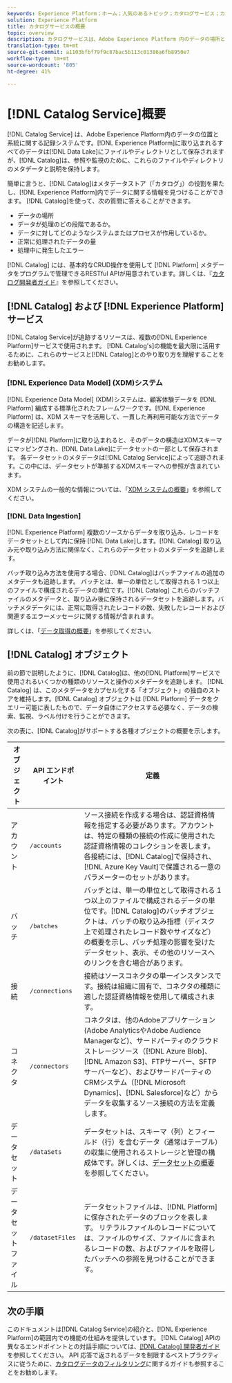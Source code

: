 ```yaml
---
keywords: Experience Platform；ホーム；人気のあるトピック；カタログサービス；カタログ；カタログサービス；データの場所；データの場所；データ管理;データ管理；系列；系列；カタログ；データセットを有効にする
solution: Experience Platform
title: カタログサービスの概要
topic: overview
description: カタログサービスは、Adobe Experience Platform 内のデータの場所と系列のレコードのシステムです。Experience Platform に取得されるすべてのデータはファイルとディレクトリとしてデータレイクに保存されますが、カタログには、参照や監視のために、これらのファイルとディレクトリのメタデータと説明が保持されます。
translation-type: tm+mt
source-git-commit: a1103bfbf79f9c87bac5b113c01386a6fb8950e7
workflow-type: tm+mt
source-wordcount: '805'
ht-degree: 41%

---
```



# [!DNL Catalog Service]概要

[!DNL Catalog Service] は、Adobe Experience Platform内のデータの位置と系統に関する記録システムです。[!DNL Experience Platform]に取り込まれるすべてのデータは[!DNL Data Lake]にファイルやディレクトリとして保存されますが、[!DNL Catalog]は、参照や監視のために、これらのファイルやディレクトリのメタデータと説明を保持します。

簡単に言うと、[!DNL Catalog]はメタデータストア（「カタログ」）の役割を果たし、[!DNL Experience Platform]内でデータに関する情報を見つけることができます。 [!DNL Catalog]を使って、次の質問に答えることができます。

* データの場所
* データが処理のどの段階であるか。
* データに対してどのようなシステムまたはプロセスが作用しているか。
* 正常に処理されたデータの量
* 処理中に発生したエラー

[!DNL Catalog] には、基本的なCRUD操作を使用して [!DNL Platform] メタデータをプログラムで管理できるRESTful APIが用意されています。詳しくは、『[カタログ開発者ガイド](api/getting-started.md)』を参照してください。

## [!DNL Catalog] および [!DNL Experience Platform] サービス

[!DNL Catalog Service]が追跡するリソースは、複数の[!DNL Experience Platform]サービスで使用されます。 [!DNL Catalog's]の機能を最大限に活用するために、これらのサービスと[!DNL Catalog]とのやり取り方を理解することをお勧めします。

### [!DNL Experience Data Model] (XDM)システム

[!DNL Experience Data Model] (XDM)システムは、顧客体験データを [!DNL Platform] 編成する標準化されたフレームワークです。[!DNL Experience Platform] は、XDM スキーマを活用して、一貫した再利用可能な方法でデータの構造を記述します。

データが[!DNL Platform]に取り込まれると、そのデータの構造はXDMスキーマにマッピングされ、[!DNL Data Lake]にデータセットの一部として保存されます。 各データセットのメタデータは[!DNL Catalog Service]によって追跡されます。この中には、データセットが準拠するXDMスキーマへの参照が含まれています。

XDM システムの一般的な情報については、「[XDM システムの概要](../xdm/home.md)」を参照してください。

### [!DNL Data Ingestion]

[!DNL Experience Platform] 複数のソースからデータを取り込み、レコードをデータセットとして内に保持 [!DNL Data Lake]します。[!DNL Catalog] 取り込み元や取り込み方法に関係なく、これらのデータセットのメタデータを追跡します。

バッチ取り込み方法を使用する場合、[!DNL Catalog]はバッチファイルの追加のメタデータも追跡します。 バッチとは、単一の単位として取得される 1 つ以上のファイルで構成されるデータの単位です。[!DNL Catalog] これらのバッチファイルのメタデータと、取り込み後に保持されるデータセットを追跡します。バッチメタデータには、正常に取得されたレコードの数、失敗したレコードおよび関連するエラーメッセージに関する情報が含まれます。

詳しくは、「[データ取得の概要](../ingestion/home.md)」を参照してください。

## [!DNL Catalog] オブジェクト

前の節で説明したように、[!DNL Catalog]は、他の[!DNL Platform]サービスで使用されるいくつかの種類のリソースと操作のメタデータを追跡します。 [!DNL Catalog] は、このメタデータをカプセル化する「オブジェクト」の独自のストアを維持します。[!DNL Catalog] オブジェクトは [!DNL Platform] データをクエリー可能に表したもので、データ自体にアクセスする必要なく、データの検索、監視、ラベル付けを行うことができます。

次の表に、[!DNL Catalog]がサポートする各種オブジェクトの概要を示します。

| オブジェクト | API エンドポイント | 定義 |
|---|---|---|
| アカウント | `/accounts` | ソース接続を作成する場合は、認証資格情報を指定する必要があります。アカウントは、特定の種類の接続の作成に使用された認証資格情報のコレクションを表します。各接続には、[!DNL Catalog]で保持され、[!DNL Azure Key Vault]で保護される一意のパラメーターのセットがあります。 |
| バッチ | `/batches` | バッチとは、単一の単位として取得される 1 つ以上のファイルで構成されるデータの単位です。[!DNL Catalog]のバッチオブジェクトは、バッチの取り込み指標（ディスク上で処理されたレコード数やサイズなど）の概要を示し、バッチ処理の影響を受けたデータセット、表示、その他のリソースへのリンクを含む場合があります。 |
| 接続 | `/connections` | 接続はソースコネクタの単一インスタンスです。接続は組織に固有で、コネクタの種類に適した認証資格情報を使用して構成されます。 |
| コネクタ | `/connectors` | コネクタは、他のAdobeアプリケーション(Adobe AnalyticsやAdobe Audience Managerなど)、サードパーティのクラウドストレージソース（[!DNL Azure Blob]、[!DNL Amazon S3]、FTPサーバー、SFTPサーバーなど）、およびサードパーティのCRMシステム（[!DNL Microsoft Dynamics]、[!DNL Salesforce]など）からデータを収集するソース接続の方法を定義します。 |
| データセット | `/dataSets` | データセットは、スキーマ（列）とフィールド（行）を含むデータ（通常はテーブル）の収集に使用されるストレージと管理の構成体です。詳しくは、[データセットの概要](./datasets/overview.md)を参照してください。 |
| データセットファイル | `/datasetFiles` | データセットファイルは、[!DNL Platform]に保存されたデータのブロックを表します。 リテラルファイルのレコードについては、ファイルのサイズ、ファイルに含まれるレコードの数、およびファイルを取得したバッチへの参照を見つけることができます。 |

## 次の手順

このドキュメントは[!DNL Catalog Service]の紹介と、[!DNL Experience Platform]の範囲内での機能の仕組みを提供しています。 [!DNL Catalog] APIの異なるエンドポイントとの対話手順については、[[!DNL Catalog] 開発者ガイド](api/getting-started.md)を参照してください。 API 応答で返されるデータを制限するベストプラクティスに従うために、[カタログデータのフィルタリング](api/filter-data.md)に関するガイドも参照することをお勧めします。